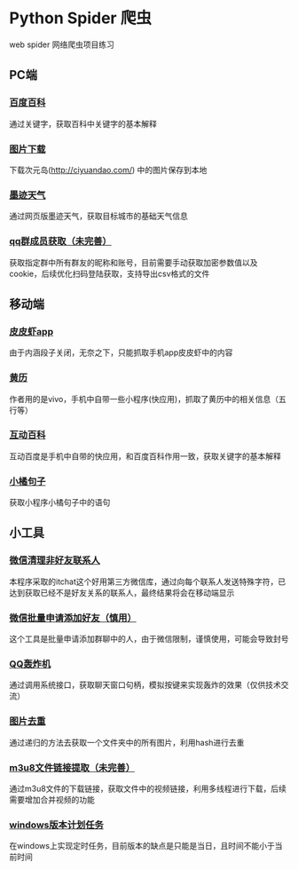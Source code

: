 # Python Spider 爬虫
web spider 网络爬虫项目练习


## PC端
### [百度百科]
通过关键字，获取百科中关键字的基本解释
### [图片下载]
下载次元岛(http://ciyuandao.com/) 中的图片保存到本地
### [墨迹天气]
通过网页版墨迹天气，获取目标城市的基础天气信息
### [qq群成员获取（未完善）]
获取指定群中所有群友的昵称和账号，目前需要手动获取加密参数值以及cookie，后续优化扫码登陆获取，支持导出csv格式的文件


## 移动端
### [皮皮虾app]
由于内涵段子关闭，无奈之下，只能抓取手机app皮皮虾中的内容
### [黄历]
作者用的是vivo，手机中自带一些小程序(快应用)，抓取了黄历中的相关信息（五行等）
### [互动百科]
互动百度是手机中自带的快应用，和百度百科作用一致，获取关键字的基本解释
### [小橘句子]
获取小程序小橘句子中的语句

## 小工具
### [微信清理非好友联系人]
本程序采取的itchat这个好用第三方微信库，通过向每个联系人发送特殊字符，已达到获取已经不是好友关系的联系人，最终结果将会在移动端显示
### [微信批量申请添加好友（慎用）]
这个工具是批量申请添加群聊中的人，由于微信限制，谨慎使用，可能会导致封号
### [QQ轰炸机]
通过调用系统接口，获取聊天窗口句柄，模拟按键来实现轰炸的效果（仅供技术交流）
### [图片去重]
通过递归的方法去获取一个文件夹中的所有图片，利用hash进行去重
### [m3u8文件链接提取（未完善）]
通过m3u8文件的下载链接，获取文件中的视频链接，利用多线程进行下载，后续需要增加合并视频的功能
### [windows版本计划任务]
在windows上实现定时任务，目前版本的缺点是只能是当日，且时间不能小于当前时间

[百度百科]:https://github.com/Jruing/Python-Spider/blob/master/baike.py
[图片下载]:https://github.com/Jruing/Python-Spider/blob/master/cosplay.py
[墨迹天气]:https://github.com/Jruing/Python-Spider/blob/master/weather_moji.py
[qq群成员获取（未完善）]:https://github.com/Jruing/Python-Spider/blob/master/qq%20%E7%BE%A4%E6%88%90%E5%91%98%E8%8E%B7%E5%8F%96.py
[皮皮虾app]:https://github.com/Jruing/Python-Spider/blob/master/pipixia_spider.py
[黄历]:https://github.com/Jruing/Python-Spider/blob/master/%E9%BB%84%E5%8E%86%EF%BC%88%E5%BF%AB%E5%BA%94%E7%94%A8%EF%BC%89.py
[互动百科]:https://github.com/Jruing/Python-Spider/blob/master/%E4%BA%92%E5%8A%A8%E7%99%BE%E7%A7%91%EF%BC%88%E5%BF%AB%E5%BA%94%E7%94%A8%EF%BC%89.py
[小橘句子]:https://github.com/Jruing/Python-Spider/blob/master/%E5%B0%8F%E6%A9%98%E5%8F%A5%E5%AD%90%EF%BC%88%E5%B0%8F%E7%A8%8B%E5%BA%8F%EF%BC%89.py
[微信清理非好友联系人]:https://github.com/Jruing/Python-Spider/blob/master/%E6%A3%80%E6%B5%8B%E5%BE%AE%E4%BF%A1%E5%A5%BD%E5%8F%8B.py
[微信批量申请添加好友（慎用）]:https://github.com/Jruing/Python-Spider/blob/master/wx_add_friends.py
[QQ轰炸机]:https://github.com/Jruing/Python-Spider/blob/master/qq%E8%BD%B0%E7%82%B8%E6%9C%BA.py
[图片去重]:https://github.com/Jruing/Python-Spider/blob/master/md5%E5%9B%BE%E7%89%87%E5%8E%BB%E9%87%8D.py
[m3u8文件链接提取（未完善）]:https://github.com/Jruing/Python-Spider/blob/master/m3u8.py
[windows版本计划任务]:https://github.com/Jruing/Python-Spider/blob/master/windows%E7%89%88%E6%9C%AC%E8%AE%A1%E5%88%92%E4%BB%BB%E5%8A%A1.py
